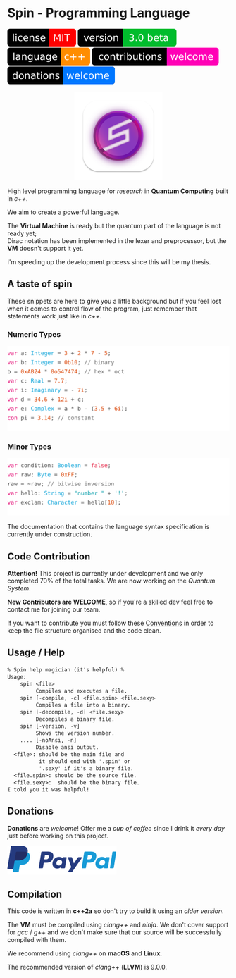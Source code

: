 
# Spin - Programming Language

[![license](Resources/Badges/License.svg)](License)
[![version](Resources/Badges/Version.svg)](ReadMe.md)
[![language](Resources/Badges/Language.svg)](ReadMe.md)
[![contributions](Resources/Badges/Contributions.svg)](ReadMe.md)
[![donations](Resources/Badges/Donations.svg)](https://paypal.me/CristianAntonuccio)

<div align="center">
	<img src="Resources/Icons/Spin.png" height="200" width="200">
</div>

High level programming language for *research* in
**Quantum Computing** built in *c++*.

We aim to create a powerful language.

The **Virtual Machine** is ready but the quantum part
of the language is not ready yet;\
Dirac notation has been implemented in the lexer and
preprocessor, but the **VM** doesn't support it yet.

I'm speeding up the development process since this
will be my thesis.

## A taste of spin

These snippets are here to give you a little background
but if you feel lost when it comes to control flow of the
program, just remember that statements work just like in *c++*.

### Numeric Types

![Snippet 1](Examples/S1.svg)

### Minor Types

![Snippet 2](Examples/S2.svg)

The documentation that contains the language syntax
specification is currently under construction.

## Code Contribution

**Attention!** This project is currently under development and
we only completed 70% of the total tasks. We are now working on
the *Quantum System*.

**New Contributors are WELCOME**, so if you're a skilled dev
feel free to contact me for joining our team.

If you want to contribute you must follow these 
[Conventions](Conventions/) in order to keep the
file structure organised and the code clean.

## Usage / Help

```
% Spin help magician (it's helpful) %
Usage:
    spin <file>
         Compiles and executes a file.
    spin [-compile, -c] <file.spin> <file.sexy>
         Compiles a file into a binary.
    spin [-decompile, -d] <file.sexy>
         Decompiles a binary file.
    spin [-version, -v]
         Shows the version number.
    .... [-noAnsi, -n]
         Disable ansi output.
  <file>: should be the main file and
          it should end with '.spin' or
          '.sexy' if it's a binary file.
  <file.spin>: should be the source file.
  <file.sexy>:  should be the binary file.
I told you it was helpful!
```

## Donations

**Donations** are *welcome*! Offer me a *cup of coffee* since
I drink it *every day* just before working on this project.

[![donations](Resources/Badges/PayPal.svg)](https://paypal.me/CristianAntonuccio)

## Compilation

This code is written in **c++2a** so don't try to build
it using an *older version*.

The **VM** must be compiled using *clang++* and *ninja*.
We don't cover support for *gcc* / *g++* and we don't make
sure that our source will be successfully compiled with them.

We recommend using *clang++* on **macOS** and **Linux**.

The recommended version of *clang++* (**LLVM**) is 9.0.0.
